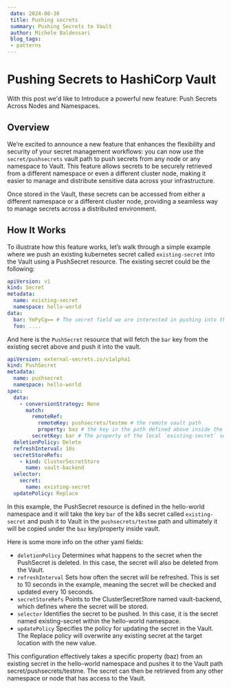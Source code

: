 ```yaml
---
 date: 2024-08-30
 title: Pushing secrets
 summary: Pushing Secrets to Vault
 author: Michele Baldessari
 blog_tags:
 - patterns
---
```


# Pushing Secrets to HashiCorp Vault

With this post we'd like to Introduce a powerful new feature: Push Secrets Across Nodes and Namespaces.

## Overview

We’re excited to announce a new feature that enhances the flexibility and
security of your secret management workflows: you can now use the
`secret/pushsecrets` vault path to push secrets from any node or any namespace
to Vault. This feature allows secrets to be securely retrieved from a different
namespace or even a different cluster node, making it easier to manage and
distribute sensitive data across your infrastructure.

Once stored in the Vault, these secrets can be accessed from either a different
namespace or a different cluster node, providing a seamless way to manage
secrets across a distributed environment.

## How It Works

To illustrate how this feature works, let’s walk through a simple example where
we push an existing kubernetes secret called `existing-secret` into the Vault
using a PushSecret resource. The existing secret could be the following:
```yaml
apiVersion: v1
kind: Secret
metadata:
  name: existing-secret
  namespace: hello-world
data:
  bar: YmFyCg== # The secret field we are interested in pushing into the vault
  foo: ....
```

And here is the `PushSecret` resource that will fetch the `bar` key from the existing
secret above and push it into the vault.
```yaml
apiVersion: external-secrets.io/v1alpha1
kind: PushSecret
metadata:
  name: pushsecret
  namespace: hello-world
spec:
  data:
    - conversionStrategy: None
      match:
        remoteRef:
          remoteKey: pushsecrets/testme # the remote vault path
          property: baz # the key in the path defined above inside the vault
        secretKey: bar # The property of the local `existing-secret` secret that will be pushed to `pushsecrets/testme/baz` in the vault
  deletionPolicy: Delete
  refreshInterval: 10s
  secretStoreRefs:
    - kind: ClusterSecretStore
      name: vault-backend
  selector:
    secret:
      name: existing-secret
  updatePolicy: Replace
```

In this example, the PushSecret resource is defined in the hello-world
namespace and it will take the key `bar` of the k8s secret called
`existing-secret` and push it to Vault in the `pushsecrets/testme` path and
ultimately it will be copied under the `baz` key/property inside vault.

Here is some more info on the other yaml fields:

* `deletionPolicy` Determines what happens to the secret when the PushSecret is deleted. In this case, the secret will also be deleted from the Vault.
* `refreshInterval` Sets how often the secret will be refreshed. This is set to 10 seconds in the example, meaning the secret will be checked and updated every 10 seconds.
* `secretStoreRefs` Points to the ClusterSecretStore named vault-backend, which defines where the secret will be stored.
* `selector` Identifies the secret to be pushed. In this case, it is the secret named existing-secret within the hello-world namespace.
* `updatePolicy` Specifies the policy for updating the secret in the Vault. The Replace policy will overwrite any existing secret at the target location with the new value.

This configuration effectively takes a specific property (baz) from an existing
secret in the hello-world namespace and pushes it to the Vault path
secret/pushsecrets/testme. The secret can then be retrieved from any other
namespace or node that has access to the Vault.
